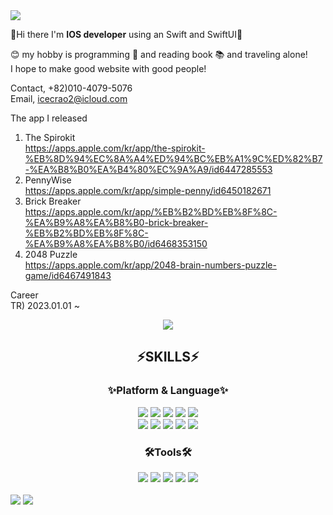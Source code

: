 <img src="https://capsule-render.vercel.app/api?type=waving&color=auto&height=200&section=header&text=Jaewoong%20Github!&fontSize=90" />	

👋Hi there I'm **IOS developer** using an Swift and SwiftUI🌱

😊 my hobby is programming 🤖 and reading book 📚 and traveling alone!
<br />
I hope to make good website with good people!

Contact, +82)010-4079-5076
<br />
Email, icecrao2@icloud.com

The app I released
1. The Spirokit <br />
https://apps.apple.com/kr/app/the-spirokit-%EB%8D%94%EC%8A%A4%ED%94%BC%EB%A1%9C%ED%82%B7-%EA%B8%B0%EA%B4%80%EC%9A%A9/id6447285553
2. PennyWise <br />
https://apps.apple.com/kr/app/simple-penny/id6450182671
3. Brick Breaker <br />
https://apps.apple.com/kr/app/%EB%B2%BD%EB%8F%8C-%EA%B9%A8%EA%B8%B0-brick-breaker-%EB%B2%BD%EB%8F%8C-%EA%B9%A8%EA%B8%B0/id6468353150
4. 2048 Puzzle <br />
https://apps.apple.com/kr/app/2048-brain-numbers-puzzle-game/id6467491843

Career <br />
TR) 2023.01.01 ~ 

<div align=center>
   <h2👋PAGE👋</h2> 
  <a href="https://velog.io/@icecrao2" target="_blank">
    <img src="https://img.shields.io/badge/Blog-005571?style=flat-square&logo=Bloglovin&logoColor=white"/>
  </a>
   
  <h2>⚡SKILLS⚡</h2>
  <h3><strong>✨Platform & Language✨</strong></h3>

<img src="https://img.shields.io/badge/-Swift-black?style=flat-square&logo=Swift&logoColor=white" /> 
<img src="https://img.shields.io/badge/-SwiftUI-red?style=flat-square&logo=SwiftUI&logoColor=white" /> 
<img src="https://img.shields.io/badge/-IOS-blue?style=flat-square&logo=IOS&logoColor=white" /> 
<img src="https://img.shields.io/badge/-React-green?style=flat-square&logo=React&logoColor=white" /> 
<img src="https://img.shields.io/badge/-Javascript-yellow?style=flat-square&logo=Javascript&logoColor=white" />  
  <br />

<img src="https://img.shields.io/badge/MySQL-4479A1?style=flat&logo=MySQL&logoColor=white" />
<img src="https://img.shields.io/badge/MariaDB-003545?style=flat&logo=MariaDB&logoColor=white" />
<img src="https://img.shields.io/badge/-Vue-green?style=flat-square&logo=vue&logoColor=white" />
<img src="https://img.shields.io/badge/-Java-green?style=flat-square&logo=Java&logoColor=white" /> 
<img src="https://img.shields.io/badge/-C-green?style=flat-square&logo=C&logoColor=white" />
  
  <h3><strong>🛠Tools🛠</strong></h3>

<img src="https://img.shields.io/badge/XCode-181717?style=flat&logo=XCode&logoColor=white" />
<img src="https://img.shields.io/badge/Visual%20Studio%20Code-007ACC?style=flat&logo=VisualStudioCode&logoColor=white" />
<img src="https://img.shields.io/badge/-firebase-green?style=flat-square&logo=Google&logoColor=white" /> 
<img src="https://img.shields.io/badge/GitHub-181717?style=flat&logo=GitHub&logoColor=white" />
<img src="https://img.shields.io/badge/AWS-232F3E?style=flat&logo=AmazonAWS&logoColor=white" />

</div>

<br />
<div>
  <img src="https://github-readme-stats.vercel.app/api/top-langs/?username=icecrao2&layout=compact">
  <img src="https://github-readme-stats.vercel.app/api?username=icecrao2&show_icons=true">
</div?

<!--
**icecrao2/icecrao2** is a ✨ _special_ ✨ repository because its `README.md` (this file) appears on your GitHub profile.

Here are some ideas to get you started:

- 🔭 I’m currently working on ...
- 🌱 I’m currently learning ...
- 👯 I’m looking to collaborate on ...
- 🤔 I’m looking for help with ...
- 💬 Ask me about ...
- 📫 How to reach me: ...
- 😄 Pronouns: ...
- ⚡ Fun fact: ...
-->
